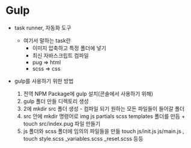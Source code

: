 # Gulp
- task runner, 자동화 도구
  - 여기서 말하는 task란
    - 이미지 압축하고 특정 폴더에 넣기
    - 최신 자바스크립트 컴파일
    - pug => html
    - scss => css

- gulp를 사용하기 위한 방법
    1. 전역 NPM Package에 gulp 설치(콘솔에서 사용하기 위해)
    2. gulp 폴더 만들 디렉토리 생성
    3. 2에 mkdir src 폴더 생성 - 컴파일 되기 원하는 모든 파일들이 들어갈 폴더
    4. src 안에 mkdir 명령어로 img js partials scss templates 폴더를 만듬 + touch src/index.pug 파일 만들기
    5. js 폴더와 scss 폴더에 임의의 파일들을 만듦 touch js/init.js js/main.js , touch style.scss _variables.scss  _reset.scss  등등
